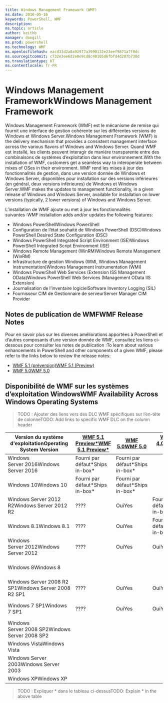 ```yaml
---
title: Windows Management Framework (WMF)
ms.date: 2016-05-16
keywords: PowerShell, WMF
description: 
ms.topic: article
author: keithb
manager: dongill
ms.prod: powershell
ms.technology: WMF
ms.openlocfilehash: eacd33d2a0a92977a3990132e23eef9871a7f0dc
ms.sourcegitcommit: c732e3ee6d2e0e9cd8c40105d6fbfd4d207b730d
ms.translationtype: HT
ms.contentlocale: fr-FR
---
```

# <a name="windows-management-framework"></a><span data-ttu-id="d99fc-103">Windows Management Framework</span><span class="sxs-lookup"><span data-stu-id="d99fc-103">Windows Management Framework</span></span>

<span data-ttu-id="d99fc-104">Windows Management Framework (WMF) est le mécanisme de remise qui fournit une interface de gestion cohérente sur les différentes versions de Windows et Windows Server.</span><span class="sxs-lookup"><span data-stu-id="d99fc-104">Windows Management Framework (WMF) is the delivery mechanism that provides a consistent management interface across the various flavors of Windows and Windows Server.</span></span>
<span data-ttu-id="d99fc-105">Quand WMF est installé, les clients peuvent interagir de manière transparente entre des combinaisons de systèmes d’exploitation dans leur environnement.</span><span class="sxs-lookup"><span data-stu-id="d99fc-105">With the installation of WMF, customers get a seamless way to interoperate between mixes of OSes in their environment.</span></span>
<span data-ttu-id="d99fc-106">WMF rend les mises à jour des fonctionnalités de gestion, dans une version donnée de Windows et Windows Server, disponibles pour installation sur des versions inférieures (en général, deux versions inférieures) de Windows et Windows Server.</span><span class="sxs-lookup"><span data-stu-id="d99fc-106">WMF makes the updates to management functionality, in a given release of Windows and Windows Server, available for installation on lower versions (typically, 2 lower versions) of Windows and Windows Server.</span></span>

<span data-ttu-id="d99fc-107">L’installation de WMF ajoute ou met à jour les fonctionnalités suivantes :</span><span class="sxs-lookup"><span data-stu-id="d99fc-107">WMF installation adds and/or updates the following features:</span></span>

- <span data-ttu-id="d99fc-108">Windows PowerShell</span><span class="sxs-lookup"><span data-stu-id="d99fc-108">Windows PowerShell</span></span>
- <span data-ttu-id="d99fc-109">Configuration de l’état souhaité de Windows PowerShell (DSC)</span><span class="sxs-lookup"><span data-stu-id="d99fc-109">Windows PowerShell Desired State Configuration (DSC)</span></span>
- <span data-ttu-id="d99fc-110">Windows PowerShell Integrated Script Environment (ISE)</span><span class="sxs-lookup"><span data-stu-id="d99fc-110">Windows PowerShell Integrated Script Environment (ISE)</span></span>
- <span data-ttu-id="d99fc-111">Windows Remote Management (WinRM)</span><span class="sxs-lookup"><span data-stu-id="d99fc-111">Windows Remote Management (WinRM)</span></span>
- <span data-ttu-id="d99fc-112">Infrastructure de gestion Windows (WMI, Windows Management Instrumentation)</span><span class="sxs-lookup"><span data-stu-id="d99fc-112">Windows Management Instrumentation (WMI)</span></span>
- <span data-ttu-id="d99fc-113">Windows PowerShell Web Services (Extension ISS Management OData)</span><span class="sxs-lookup"><span data-stu-id="d99fc-113">Windows PowerShell Web Services (Management OData IIS Extension)</span></span>
- <span data-ttu-id="d99fc-114">Journalisation de l’inventaire logiciel</span><span class="sxs-lookup"><span data-stu-id="d99fc-114">Software Inventory Logging (SIL)</span></span>
- <span data-ttu-id="d99fc-115">Fournisseur CIM de Gestionnaire de serveur</span><span class="sxs-lookup"><span data-stu-id="d99fc-115">Server Manager CIM Provider</span></span>

## <a name="wmf-release-notes"></a><span data-ttu-id="d99fc-116">Notes de publication de WMF</span><span class="sxs-lookup"><span data-stu-id="d99fc-116">WMF Release Notes</span></span>
<span data-ttu-id="d99fc-117">Pour en savoir plus sur les diverses améliorations apportées à PowerShell et d’autres composants d’une version donnée de WMF, consultez les liens ci-dessous pour consulter les notes de publication :</span><span class="sxs-lookup"><span data-stu-id="d99fc-117">To learn about various enhancements in PowerShell and other components of a given WMF, please refer to the links below to review the release notes:</span></span>


- [<span data-ttu-id="d99fc-118">WMF 5.1 (préversion)</span><span class="sxs-lookup"><span data-stu-id="d99fc-118">WMF 5.1 (Preview)</span></span>](5.1/release-notes.md)
- [<span data-ttu-id="d99fc-119">WMF 5.0</span><span class="sxs-lookup"><span data-stu-id="d99fc-119">WMF 5.0</span></span>](5.0/releasenotes.md)


## <a name="wmf-availability-across-windows-operating-systems"></a><span data-ttu-id="d99fc-120">Disponibilité de WMF sur les systèmes d’exploitation Windows</span><span class="sxs-lookup"><span data-stu-id="d99fc-120">WMF Availability Across Windows Operating Systems</span></span>

><span data-ttu-id="d99fc-121">TODO : Ajouter des liens vers des DLC WMF spécifiques sur l’en-tête de colonne</span><span class="sxs-lookup"><span data-stu-id="d99fc-121">TODO: Add links to specific WMF DLC on the column header</span></span>

| <span data-ttu-id="d99fc-122">Version du système d'exploitation</span><span class="sxs-lookup"><span data-stu-id="d99fc-122">Operating System Version</span></span> | [<span data-ttu-id="d99fc-123">WMF 5.1 Preview*</span><span class="sxs-lookup"><span data-stu-id="d99fc-123">WMF 5.1 Preview*</span></span>]() | [<span data-ttu-id="d99fc-124">WMF 5.0</span><span class="sxs-lookup"><span data-stu-id="d99fc-124">WMF 5.0</span></span>]() | [<span data-ttu-id="d99fc-125">WMF 4.0</span><span class="sxs-lookup"><span data-stu-id="d99fc-125">WMF 4.0</span></span>]() |  [<span data-ttu-id="d99fc-126">WMF 3.0</span><span class="sxs-lookup"><span data-stu-id="d99fc-126">WMF 3.0</span></span>]() | [<span data-ttu-id="d99fc-127">WMF (2.0)</span><span class="sxs-lookup"><span data-stu-id="d99fc-127">WMF (2.0)</span></span>]() |
| ------------------------ | ----------- | ----------- | ----------- | ------------ |  ------------- |
| <span data-ttu-id="d99fc-128">Windows Server 2016</span><span class="sxs-lookup"><span data-stu-id="d99fc-128">Windows Server 2016</span></span> | <span data-ttu-id="d99fc-129">Fourni par défaut*</span><span class="sxs-lookup"><span data-stu-id="d99fc-129">Ships in-box*</span></span> | <span data-ttu-id="d99fc-130">Fourni par défaut*</span><span class="sxs-lookup"><span data-stu-id="d99fc-130">Ships in-box*</span></span> |  |  |  |
| <span data-ttu-id="d99fc-131">Windows 10</span><span class="sxs-lookup"><span data-stu-id="d99fc-131">Windows 10</span></span> | <span data-ttu-id="d99fc-132">Fourni par défaut*</span><span class="sxs-lookup"><span data-stu-id="d99fc-132">Ships in-box*</span></span> | <span data-ttu-id="d99fc-133">Fourni par défaut*</span><span class="sxs-lookup"><span data-stu-id="d99fc-133">Ships in-box*</span></span>  | | | |  
| <span data-ttu-id="d99fc-134">Windows Server 2012 R2</span><span class="sxs-lookup"><span data-stu-id="d99fc-134">Windows Server 2012 R2</span></span>| <span data-ttu-id="d99fc-135">??</span><span class="sxs-lookup"><span data-stu-id="d99fc-135">??</span></span> | <span data-ttu-id="d99fc-136">Oui</span><span class="sxs-lookup"><span data-stu-id="d99fc-136">Yes</span></span> | <span data-ttu-id="d99fc-137">Fourni par défaut</span><span class="sxs-lookup"><span data-stu-id="d99fc-137">Ships in-box</span></span> |  |  |
| <span data-ttu-id="d99fc-138">Windows 8.1</span><span class="sxs-lookup"><span data-stu-id="d99fc-138">Windows 8.1</span></span> | <span data-ttu-id="d99fc-139">??</span><span class="sxs-lookup"><span data-stu-id="d99fc-139">??</span></span> | <span data-ttu-id="d99fc-140">Oui</span><span class="sxs-lookup"><span data-stu-id="d99fc-140">Yes</span></span> |  <span data-ttu-id="d99fc-141">Fourni par défaut</span><span class="sxs-lookup"><span data-stu-id="d99fc-141">Ships in-box</span></span> |  |  |
| <span data-ttu-id="d99fc-142">Windows Server 2012</span><span class="sxs-lookup"><span data-stu-id="d99fc-142">Windows Server 2012</span></span> | <span data-ttu-id="d99fc-143">??</span><span class="sxs-lookup"><span data-stu-id="d99fc-143">??</span></span> | <span data-ttu-id="d99fc-144">Oui</span><span class="sxs-lookup"><span data-stu-id="d99fc-144">Yes</span></span> | <span data-ttu-id="d99fc-145">Oui</span><span class="sxs-lookup"><span data-stu-id="d99fc-145">Yes</span></span> |  <span data-ttu-id="d99fc-146">Fourni par défaut</span><span class="sxs-lookup"><span data-stu-id="d99fc-146">Ships in-box</span></span> | |
| <span data-ttu-id="d99fc-147">Windows 8</span><span class="sxs-lookup"><span data-stu-id="d99fc-147">Windows 8</span></span> |  |  |  | <span data-ttu-id="d99fc-148">Fourni par défaut</span><span class="sxs-lookup"><span data-stu-id="d99fc-148">Ships in-box</span></span> | |
| <span data-ttu-id="d99fc-149">Windows Server 2008 R2 SP1</span><span class="sxs-lookup"><span data-stu-id="d99fc-149">Windows Server 2008 R2 SP1</span></span> | <span data-ttu-id="d99fc-150">??</span><span class="sxs-lookup"><span data-stu-id="d99fc-150">??</span></span> | <span data-ttu-id="d99fc-151">Oui</span><span class="sxs-lookup"><span data-stu-id="d99fc-151">Yes</span></span> | <span data-ttu-id="d99fc-152">Oui</span><span class="sxs-lookup"><span data-stu-id="d99fc-152">Yes</span></span> |  <span data-ttu-id="d99fc-153">Oui</span><span class="sxs-lookup"><span data-stu-id="d99fc-153">Yes</span></span>| <span data-ttu-id="d99fc-154">Fourni par défaut</span><span class="sxs-lookup"><span data-stu-id="d99fc-154">Ships in-box</span></span> |
| <span data-ttu-id="d99fc-155">Windows 7 SP1</span><span class="sxs-lookup"><span data-stu-id="d99fc-155">Windows 7 SP1</span></span>  | <span data-ttu-id="d99fc-156">??</span><span class="sxs-lookup"><span data-stu-id="d99fc-156">??</span></span> | <span data-ttu-id="d99fc-157">Oui</span><span class="sxs-lookup"><span data-stu-id="d99fc-157">Yes</span></span> | <span data-ttu-id="d99fc-158">Oui</span><span class="sxs-lookup"><span data-stu-id="d99fc-158">Yes</span></span> | <span data-ttu-id="d99fc-159">Oui</span><span class="sxs-lookup"><span data-stu-id="d99fc-159">Yes</span></span> | <span data-ttu-id="d99fc-160">Fourni par défaut</span><span class="sxs-lookup"><span data-stu-id="d99fc-160">Ships in-box</span></span> |
| <span data-ttu-id="d99fc-161">Windows Server 2008 SP2</span><span class="sxs-lookup"><span data-stu-id="d99fc-161">Windows Server 2008 SP2</span></span> | | | | <span data-ttu-id="d99fc-162">Oui</span><span class="sxs-lookup"><span data-stu-id="d99fc-162">Yes</span></span> | <span data-ttu-id="d99fc-163">Oui</span><span class="sxs-lookup"><span data-stu-id="d99fc-163">Yes</span></span> |
| <span data-ttu-id="d99fc-164">Windows Vista</span><span class="sxs-lookup"><span data-stu-id="d99fc-164">Windows Vista</span></span> | | | | | <span data-ttu-id="d99fc-165">Oui</span><span class="sxs-lookup"><span data-stu-id="d99fc-165">Yes</span></span> |
| <span data-ttu-id="d99fc-166">Windows Server 2003</span><span class="sxs-lookup"><span data-stu-id="d99fc-166">Windows Server 2003</span></span>| | | |  | <span data-ttu-id="d99fc-167">Oui</span><span class="sxs-lookup"><span data-stu-id="d99fc-167">Yes</span></span> |
| <span data-ttu-id="d99fc-168">Windows XP</span><span class="sxs-lookup"><span data-stu-id="d99fc-168">Windows XP</span></span> | | | |  | <span data-ttu-id="d99fc-169">Oui</span><span class="sxs-lookup"><span data-stu-id="d99fc-169">Yes</span></span> |

><span data-ttu-id="d99fc-170">TODO : Expliquer * dans le tableau ci-dessus</span><span class="sxs-lookup"><span data-stu-id="d99fc-170">TODO: Explain * in the above table</span></span>
